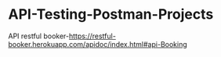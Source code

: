 # API-Testing-Postman-Projects
API restful booker-https://restful-booker.herokuapp.com/apidoc/index.html#api-Booking
